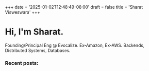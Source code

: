 +++
date = '2025-01-02T12:48:49-08:00'
draft = false
title = 'Sharat Visweswara'
+++

# Hi, I'm Sharat.

Founding/Principal Eng @ Evocalize. Ex-Amazon, Ex-AWS. Backends, Distributed Systems, Databases.

### Recent posts:
